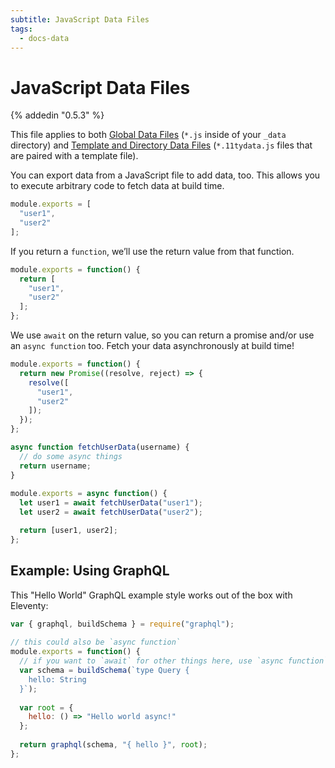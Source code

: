 ```yaml
---
subtitle: JavaScript Data Files
tags:
  - docs-data
---
```

# JavaScript Data Files

{% addedin "0.5.3" %}

This file applies to both [Global Data Files](/docs/data-global/) (`*.js` inside of your `_data` directory) and [Template and Directory Data Files](/docs/data-template-dir/) (`*.11tydata.js` files that are paired with a template file).

You can export data from a JavaScript file to add data, too. This allows you to execute arbitrary code to fetch data at build time.

```js
module.exports = [
  "user1",
  "user2"
];
```

If you return a `function`, we’ll use the return value from that function.

```js
module.exports = function() {
  return [
    "user1",
    "user2"
  ];
};
```

We use `await` on the return value, so you can return a promise and/or use an `async function` too. Fetch your data asynchronously at build time!

```js
module.exports = function() {
  return new Promise((resolve, reject) => {
    resolve([
      "user1",
      "user2"
    ]);
  });
};
```

```js
async function fetchUserData(username) {
  // do some async things
  return username;
}
 
module.exports = async function() {
  let user1 = await fetchUserData("user1");
  let user2 = await fetchUserData("user2");

  return [user1, user2];
};
```

## Example: Using GraphQL

This "Hello World" GraphQL example style works out of the box with Eleventy:

```js
var { graphql, buildSchema } = require("graphql");
  
// this could also be `async function`
module.exports = function() {
  // if you want to `await` for other things here, use `async function`
  var schema = buildSchema(`type Query {
    hello: String
  }`);
  
  var root = {
    hello: () => "Hello world async!"
  };
  
  return graphql(schema, "{ hello }", root);
};
```
